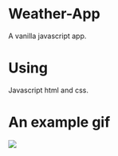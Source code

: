 # Weather-App
A vanilla javascript app.
# Using
Javascript html and css.
# An example gif
![](https://media.giphy.com/media/42t9SKyXfIjIJsnuej/giphy.gif)
